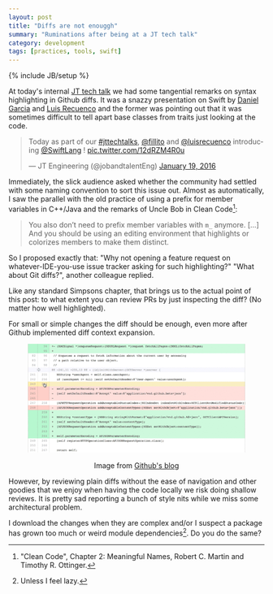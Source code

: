 ```yaml
---
layout: post
title: "Diffs are not enouggh"
summary: "Ruminations after being at a JT tech talk"
category: development
tags: [practices, tools, swift]
---
```

{% include JB/setup %}

At today's internal [JT tech talk][jt] we had some tangential remarks
on syntax highlighting in Github diffs. It was a snazzy presentation
on Swift by [Daniel Garcia][filito] and [Luis Recuenco][luis] and the
former was pointing out that it was sometimes difficult to tell apart
base classes from traits just looking at the code.

[jt]: https://twitter.com/jobandtalentEng
[filito]: https://twitter.com/fillito
[luis]: https://twitter.com/luisrecuenco

<blockquote class="twitter-tweet tw-align-center" lang="en"><p lang="en" dir="ltr">Today as part of our <a href="https://twitter.com/hashtag/jttechtalks?src=hash">#jttechtalks</a>, <a href="https://twitter.com/fillito">@fillito</a> and <a href="https://twitter.com/luisrecuenco">@luisrecuenco</a> introducing <a href="https://twitter.com/SwiftLang">@SwiftLang</a> ! <a href="https://t.co/12dRZM4R0u">pic.twitter.com/12dRZM4R0u</a></p>&mdash; JT Engineering (@jobandtalentEng) <a href="https://twitter.com/jobandtalentEng/status/689470237960486913">January 19, 2016</a></blockquote>
<script async src="//platform.twitter.com/widgets.js" charset="utf-8"></script>

Immediately, the slick audience asked whether the community had
settled with some naming convention to sort this issue out.  Almost as
automatically, I saw the parallel with the old practice of using a
prefix for member variables in C++/Java and the remarks of Uncle Bob
in Clean Code[^cc]:

[^cc]: "Clean Code", Chapter 2: Meaningful Names, Robert C. Martin and Timothy R. Ottinger.

> You also don’t need to prefix member variables with `m_`
> anymore. [...] And you should be using an editing environment that
> highlights or colorizes members to make them distinct.

So I proposed exactly that: "Why not opening a feature request on
whatever-IDE-you-use issue tracker asking for such highlighting?"
"What about Git diffs?", another colleague replied.

Like any standard Simpsons chapter, that brings us to the actual point
of this post: to what extent you can review PRs by just inspecting the
diff? (No matter how well highlighted).

For small or simple changes the diff should be enough, even more after
Github implemented diff context expansion.

<div style="margin: 1em 0; text-align: center">
    <img src="/assets/diffs/expand.gif" alt="Expanding diff context"
         style="width: 85%"/>
    <p style="text-align: center">
      Image from <a href="https://github.com/blog/1705-expanding-context-in-diffs">Github's blog</a>
    </p>
</div>

However, by reviewing plain diffs without the ease of navigation and
other goodies that we enjoy when having the code locally we risk doing
shallow reviews. It is pretty sad reporting a bunch of style nits
while we miss some architectural problem.

I download the changes when they are complex and/or I suspect a
package has grown too much or weird module dependencies[^lazy]. Do you
do the same?

[^lazy]: Unless I feel lazy.

